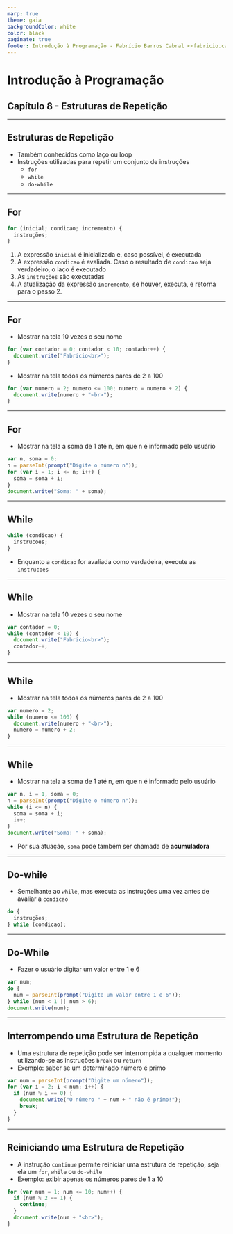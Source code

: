 ```yaml
---
marp: true
theme: gaia
backgroundColor: white
color: black
paginate: true
footer: Introdução à Programação - Fabrício Barros Cabral <<fabricio.cabral@ead.ifpe.edu.br>>
---
```

<style>
img[alt~="center"] {
    display: block;
    margin: 0 auto;
}
</style>

<!-- _paginate: false -->
# **Introdução à Programação**

## Capítulo 8 - Estruturas de Repetição

---

## Estruturas de Repetição

- Também conhecidos como laço ou loop
- Instruções utilizadas para repetir um conjunto de instruções
  - `for`
  - `while`
  - `do-while`

---

## For

```javascript
for (inicial; condicao; incremento) {
  instruções;
}
```

1. A expressão `inicial` é inicializada e, caso possível, é executada
2. A expressão `condicao` é avaliada. Caso o resultado de `condicao` seja verdadeiro, o laço é executado
3. As `instruções` são executadas
4. A atualização da expressão `incremento`, se houver, executa, e retorna para o passo 2.

---

## For

- Mostrar na tela 10 vezes o seu nome

```javascript
for (var contador = 0; contador < 10; contador++) {
  document.write("Fabricio<br>");
}
```

- Mostrar na tela todos os números pares de 2 a 100

```javascript
for (var numero = 2; numero <= 100; numero = numero + 2) {
  document.write(numero + "<br>");
}
```

---

## For

- Mostrar na tela a soma de 1 até n, em que n é informado pelo usuário

```javascript
var n, soma = 0;
n = parseInt(prompt("Digite o número n"));
for (var i = 1; i <= n; i++) {
  soma = soma + i;
}
document.write("Soma: " + soma);
```

---

## While

```javascript
while (condicao) {
  instrucoes;
}
```
- Enquanto a `condicao` for avaliada como verdadeira, execute as `instrucoes`

---

## While

- Mostrar na tela 10 vezes o seu nome

```javascript
var contador = 0;
while (contador < 10) {
  document.write("Fabricio<br>");
  contador++;
}
```

---

## While

- Mostrar na tela todos os números pares de 2 a 100

```javascript
var numero = 2;
while (numero <= 100) {
  document.write(numero + "<br>");
  numero = numero + 2;
}
```

---

## While

- Mostrar na tela a soma de 1 até n, em que n é informado pelo usuário

```javascript
var n, i = 1, soma = 0;
n = parseInt(prompt("Digite o número n"));
while (i <= n) {
  soma = soma + i;
  i++;
}
document.write("Soma: " + soma);
```

- Por sua atuação, `soma` pode também ser chamada de **acumuladora**

---

## Do-while

- Semelhante ao `while`, mas executa as instruções uma vez antes de avaliar a `condicao`

```javascript
do {
  instruções;
} while (condicao);
```

---

## Do-While

- Fazer o usuário digitar um valor entre 1 e 6

```javascript
var num;
do {
  num = parseInt(prompt("Digite um valor entre 1 e 6"));
} while (num < 1 || num > 6);
document.write(num);
```

---

## Interrompendo uma Estrutura de Repetição

- Uma estrutura de repetição pode ser interrompida a qualquer momento utilizando-se as instruções `break` ou `return`
- Exemplo: saber se um determinado número é primo
```javascript
var num = parseInt(prompt("Digite um número"));
for (var i = 2; i < num; i++) {
  if (num % i == 0) {
    document.write("O número " + num + " não é primo!");
    break;
  }
}
```

---

## Reiniciando uma Estrutura de Repetição

- A instrução `continue` permite reiniciar uma estrutura de repetição, seja ela um `for`, `while` ou `do-while`
- Exemplo: exibir apenas os números pares de 1 a 10
```javascript
for (var num = 1; num <= 10; num++) {
  if (num % 2 == 1) {
    continue;
  }
  document.write(num + "<br>");
}
```

